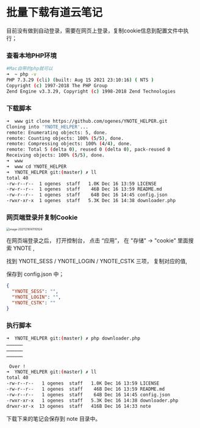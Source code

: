 # 批量下载有道云笔记

目前没有做到自动登录，需要在网页上登录，复制cookie信息到配置文件中执行；


### 查看本地PHP环境

```sh
#Mac自带的php就可以
➜  ~ php -v
PHP 7.3.29 (cli) (built: Aug 15 2021 23:10:16) ( NTS )
Copyright (c) 1997-2018 The PHP Group
Zend Engine v3.3.29, Copyright (c) 1998-2018 Zend Technologies

```

### 下载脚本

```sh
➜  www git clone https://github.com/ogenes/YNOTE_HELPER.git
Cloning into 'YNOTE_HELPER'...
remote: Enumerating objects: 5, done.
remote: Counting objects: 100% (5/5), done.
remote: Compressing objects: 100% (4/4), done.
remote: Total 5 (delta 0), reused 0 (delta 0), pack-reused 0
Receiving objects: 100% (5/5), done.
➜  www 
➜  www cd YNOTE_HELPER 
➜  YNOTE_HELPER git:(master) ✗ ll
total 40
-rw-r--r--  1 ogenes  staff   1.0K Dec 16 13:59 LICENSE
-rw-r--r--  1 ogenes  staff    46B Dec 16 13:59 README.md
-rw-r--r--  1 ogenes  staff    64B Dec 16 14:45 config.json
-rwxr-xr-x  1 ogenes  staff   5.3K Dec 16 14:38 downloader.php

```

### 网页端登录并复制Cookie

<img src="https://ogenes.oss-cn-beijing.aliyuncs.com/img/2021/202112161411610.png" alt="image-20211216141110524" style="zoom:50%;" />

在网页端登录之后， 打开控制台， 点击 “应用”， 在 "存储" -> "cookie" 里面搜索 YNOTE ,

找到 YNOTE_SESS / YNOTE_LOGIN /  YNOTE_CSTK  三项， 复制对应的值,

保存到 config.json 中；

```json
{
  "YNOTE_SESS": "",
  "YNOTE_LOGIN": "",
  "YNOTE_CSTK": ""
}
```



### 执行脚本

```sh
➜  YNOTE_HELPER git:(master) ✗ php downloader.php 
………………
………………
………………

 Over !
➜  YNOTE_HELPER git:(master) ✗ ll
total 40
-rw-r--r--   1 ogenes  staff   1.0K Dec 16 13:59 LICENSE
-rw-r--r--   1 ogenes  staff    46B Dec 16 13:59 README.md
-rw-r--r--   1 ogenes  staff    64B Dec 16 14:45 config.json
-rwxr-xr-x   1 ogenes  staff   5.3K Dec 16 14:38 downloader.php
drwxr-xr-x  13 ogenes  staff   416B Dec 16 14:33 note

```

下载下来的笔记会保存到 note 目录中。
